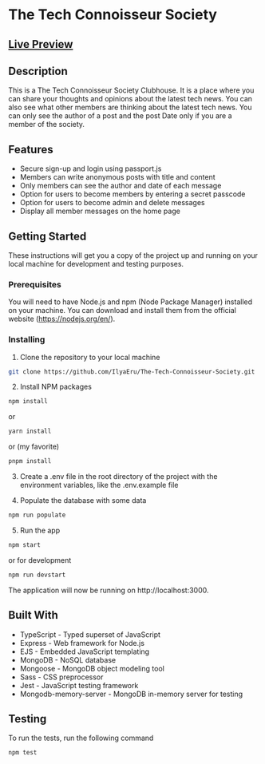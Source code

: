 # The Tech Connoisseur Society

## [Live Preview]()

## Description

This is a The Tech Connoisseur Society Clubhouse. It is a place where you can share your thoughts and opinions about the latest tech news. You can also see what other members are thinking about the latest tech news. You can only see the author of a post and the post Date only if you are a member of the society.

## Features

- Secure sign-up and login using passport.js
- Members can write anonymous posts with title and content
- Only members can see the author and date of each message
- Option for users to become members by entering a secret passcode
- Option for users to become admin and delete messages
- Display all member messages on the home page

## Getting Started

These instructions will get you a copy of the project up and running on your local machine for development and testing purposes.

### Prerequisites

You will need to have Node.js and npm (Node Package Manager) installed on your machine. You can download and install them from the official website (https://nodejs.org/en/).

### Installing

1. Clone the repository to your local machine

```sh
git clone https://github.com/IlyaEru/The-Tech-Connoisseur-Society.git
```

2. Install NPM packages

```sh
npm install
```

or

```sh
yarn install
```

or (my favorite)

```sh
pnpm install
```

3. Create a .env file in the root directory of the project with the environment variables, like the .env.example file

4. Populate the database with some data

```sh
npm run populate
```

5. Run the app

```sh
npm start
```

or for development

```sh
npm run devstart

```

The application will now be running on http://localhost:3000.

## Built With

- TypeScript - Typed superset of JavaScript
- Express - Web framework for Node.js
- EJS - Embedded JavaScript templating
- MongoDB - NoSQL database
- Mongoose - MongoDB object modeling tool
- Sass - CSS preprocessor
- Jest - JavaScript testing framework
- Mongodb-memory-server - MongoDB in-memory server for testing

## Testing

To run the tests, run the following command

```sh
npm test
```
